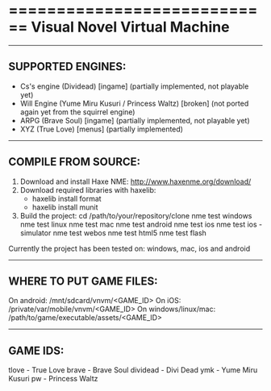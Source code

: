 ============================
Visual Novel Virtual Machine
============================

------------------
SUPPORTED ENGINES:
------------------

- Cs's engine (Dividead) [ingame] (partially implemented, not playable yet)
- Will Engine (Yume Miru Kusuri / Princess Waltz) [broken] (not ported again yet from the squirrel engine)
- ARPG (Brave Soul) [ingame] (partially implemented, not playable yet)
- XYZ (True Love) [menus] (partially implemented)

--------------------
COMPILE FROM SOURCE:
--------------------

1) Download and install Haxe NME: http://www.haxenme.org/download/
2) Download required libraries with haxelib:
	- haxelib install format
	- haxelib install munit	
3) Build the project:
	cd /path/to/your/repository/clone
	nme test windows
	nme test linux
	nme test mac
	nme test android
	nme test ios
	nme test ios -simulator
	nme test webos
	nme test html5
	nme test flash
	
Currently the project has been tested on: windows, mac, ios and android

------------------------
WHERE TO PUT GAME FILES:
------------------------

On android: /mnt/sdcard/vnvm/<GAME_ID>
On iOS: /private/var/mobile/vnvm/<GAME_ID>
On windows/linux/mac: /path/to/game/executable/assets/<GAME_ID>

---------
GAME IDS:
---------

tlove    - True Love
brave    - Brave Soul
dividead - Divi Dead
ymk      - Yume Miru Kusuri
pw       - Princess Waltz